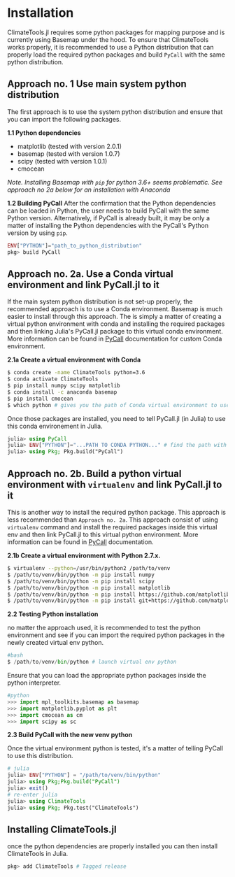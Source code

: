 # Installation

ClimateTools.jl requires some python packages for mapping purpose and is currently using Basemap under the hood. To ensure that ClimateTools works properly, it is recommended to use a Python distribution that can properly load the required python packages and build `PyCall` with the same python distribution.

## Approach no. 1 Use main system python distribution

The first approach is to use the system python distribution and ensure that you can import the following packages.

**1.1 Python dependencies**

* matplotlib (tested with version 2.0.1)
* basemap (tested with version 1.0.7)
* scipy (tested with version 1.0.1)
* cmocean

*Note. Installing Basemap with `pip` for python 3.6+ seems problematic. See approach no 2a below for an installation with Anaconda*

**1.2 Building PyCall**
After the confirmation that the Python dependencies can be loaded in Python, the user needs to build PyCall with the same Python version. Alternatively, if PyCall is already built, it may be only a matter of installing the Python dependencies with the PyCall's Python version by using `pip`.

```julia
ENV["PYTHON"]="path_to_python_distribution"
pkg> build PyCall
```

## Approach no. 2a. Use a Conda virtual environment and link PyCall.jl to it

If the main system python distribution is not set-up properly, the recommended approach is to use a Conda environment. Basemap is much easier to install through this approach. The is simply a matter of creating a virtual python environment with conda and installing the required packages and then linking Julia's PyCall.jl package to this virtual conda environment. More information can be found in [PyCall](https://github.com/JuliaPy/PyCall.jl) documentation for custom Conda environment.

**2.1a Create a virtual environment with Conda**

```bash
$ conda create -name ClimateTools python=3.6
$ conda activate ClimateTools
$ pip install numpy scipy matplotlib
$ conda install -c anaconda basemap
$ pip install cmocean
$ which python # gives you the path of Conda virtual environment to use in the next steps.
```

Once those packages are installed, you need to tell PyCall.jl (in Julia) to use this conda environement in Julia.

```julia
julia> using PyCall
julia> ENV["PYTHON"]="...PATH TO CONDA PYTHON..." # find the path with "which python" at previous step
julia> using Pkg; Pkg.build("PyCall")
```

## Approach no. 2b. Build a python virtual environment with `virtualenv` and link PyCall.jl to it

This is another way to install the required python package. This approach is less recommended than `Approach no. 2a`. This approach consist of using `virtualenv` command and install the required packages inside this virtual env and then link PyCall.jl to this virtual python environment. More information can be found in [PyCall](https://github.com/JuliaPy/PyCall.jl) documentation.

**2.1b Create a virtual environment with Python 2.7.x.**

```bash
$ virtualenv --python=/usr/bin/python2 /path/to/venv
$ /path/to/venv/bin/python -m pip install numpy
$ /path/to/venv/bin/python -m pip install scipy
$ /path/to/venv/bin/python -m pip install matplotlib
$ /path/to/venv/bin/python -m pip install https://github.com/matplotlib/basemap/archive/v1.0.7rel.tar.gz
$ /path/to/venv/bin/python -m pip install git+https://github.com/matplotlib/cmocean
```

**2.2 Testing Python installation**

no matter the approach used, it is recommended to test the python environment and see if you can import the required python packages in the newly created virtual env python.

```python
#bash
$ /path/to/venv/bin/python # launch virtual env python
```
Ensure that you can load the appropriate python packages inside the python interpreter.

```python
#python
>>> import mpl_toolkits.basemap as basemap
>>> import matplotlib.pyplot as plt
>>> import cmocean as cm
>>> import scipy as sc
```

**2.3 Build PyCall with the new venv python**

Once the virtual environment python is tested, it's a matter of telling PyCall to use this distribution.

```julia
# julia
julia> ENV["PYTHON"] = "/path/to/venv/bin/python"
julia> using Pkg;Pkg.build("PyCall")
julia> exit()
# re-enter julia
julia> using ClimateTools
julia> using Pkg; Pkg.test("ClimateTools")
```

## Installing ClimateTools.jl

once the python dependencies are properly installed you can then install ClimateTools in Julia.

```julia
pkg> add ClimateTools # Tagged release
```

